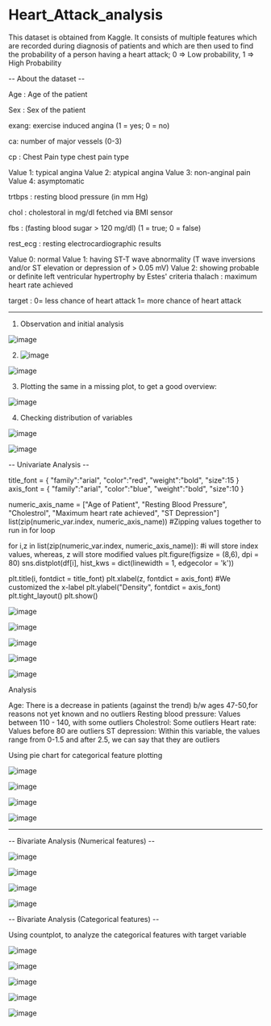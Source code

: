 # Heart_Attack_analysis 

This dataset is obtained from Kaggle. It consists of multiple features which are recorded during diagnosis of patients and which are then used to 
find the probability of a person having a heart attack; 0 => Low probability, 1 => High Probability

-- About the dataset -- 

Age : Age of the patient

Sex : Sex of the patient

exang: exercise induced angina (1 = yes; 0 = no)

ca: number of major vessels (0-3)

cp : Chest Pain type chest pain type

Value 1: typical angina Value 2: atypical angina Value 3: non-anginal pain Value 4: asymptomatic

trtbps : resting blood pressure (in mm Hg)

chol : cholestoral in mg/dl fetched via BMI sensor

fbs : (fasting blood sugar > 120 mg/dl) (1 = true; 0 = false)

rest_ecg : resting electrocardiographic results

Value 0: normal Value 1: having ST-T wave abnormality (T wave inversions and/or ST elevation or depression of > 0.05 mV) Value 2: showing probable or definite left ventricular hypertrophy by Estes' criteria thalach : maximum heart rate achieved

target : 0= less chance of heart attack 1= more chance of heart attack


----------------------------------------------------------------------------------------------------------------------------------------------------------------------------------------------------------------------------------------------------

1. Observation and initial analysis

![image](https://user-images.githubusercontent.com/77953290/229472614-bf4a78a8-a122-440f-97ee-9bfba12cc1c4.png)


2. ![image](https://user-images.githubusercontent.com/77953290/229472799-2391841d-16bd-4d84-9c21-393cc9296a32.png)

![image](https://user-images.githubusercontent.com/77953290/229472883-3ca368c9-c8a3-4e4f-ab17-87cfa4c0f44f.png)


3. Plotting the same in a missing plot, to get a good overview:

![image](https://user-images.githubusercontent.com/77953290/229473027-762cd961-ab28-428f-b11c-a8315c37ba1f.png)

4. Checking distribution of variables

![image](https://user-images.githubusercontent.com/77953290/229473206-251947b0-6bd1-45ed-a82e-48d3b1511ea7.png)

![image](https://user-images.githubusercontent.com/77953290/229473281-83219df7-2afe-4a76-8908-e7d28bb10d17.png)


-- Univariate Analysis --

title_font = { "family":"arial", "color":"red", "weight":"bold", "size":15   }
axis_font = {   "family":"arial", "color":"blue", "weight":"bold", "size":10    }

numeric_axis_name = ["Age of Patient", "Resting Blood Pressure", "Cholestrol", "Maximum heart rate achieved", "ST Depression"]
list(zip(numeric_var.index, numeric_axis_name)) #Zipping values together to run in for loop

for i,z in list(zip(numeric_var.index, numeric_axis_name)): #i will store index values, whereas, z will store modified values
  plt.figure(figsize = (8,6), dpi = 80)
  sns.distplot(df[i], hist_kws = dict(linewidth = 1, edgecolor = 'k'))

  plt.title(i, fontdict = title_font)
  plt.xlabel(z, fontdict = axis_font) #We customized the x-label
  plt.ylabel("Density", fontdict = axis_font)
  plt.tight_layout()
  plt.show()


![image](https://user-images.githubusercontent.com/77953290/229473620-e1d30d0b-7f21-469c-842d-381bea7fb027.png)


![image](https://user-images.githubusercontent.com/77953290/229473685-c07b8bf3-2593-41d8-a93b-6b751373b5d6.png)


![image](https://user-images.githubusercontent.com/77953290/229473740-5632594d-5ae6-4198-b574-adc11b0cbdbf.png)


![image](https://user-images.githubusercontent.com/77953290/229473776-0c17d2fa-e136-4da7-bee2-780cb821fdee.png)


![image](https://user-images.githubusercontent.com/77953290/229473824-61ab820d-7fc3-4c33-a903-9ab77bb75d63.png)


Analysis

Age: There is a decrease in patients (against the trend) b/w ages 47-50,for reasons not yet known and no outliers
Resting blood pressure: Values between 110 - 140, with some outliers
Cholestrol: Some outliers
Heart rate: Values before 80 are outliers
ST depression: Within this variable, the values range from 0-1.5 and after 2.5, we can say that they are outliers


Using pie chart for categorical feature plotting

![image](https://user-images.githubusercontent.com/77953290/229474120-dd39725d-55ca-490d-88c3-d1a9c7a08568.png)


![image](https://user-images.githubusercontent.com/77953290/229474166-1a57fe27-f1c8-400b-b5db-005c45f28d53.png)


![image](https://user-images.githubusercontent.com/77953290/229474213-1d3a6bfa-84c3-4512-939c-4a134fff1fc6.png)


![image](https://user-images.githubusercontent.com/77953290/229474261-672637d7-9c9e-4f8e-96b1-c98787e92b80.png)


---------------------------------------------------------------------------------------------------------------------------------------------------------------------------------------------------------------------------------------------------

-- Bivariate Analysis (Numerical features) --

![image](https://user-images.githubusercontent.com/77953290/229474613-e3f0017b-a4de-4bc6-8436-58af56c9e86b.png)

![image](https://user-images.githubusercontent.com/77953290/229474947-326861ae-1875-4288-ba9c-45509600e691.png)

![image](https://user-images.githubusercontent.com/77953290/229475072-da3f31cc-e76e-41a1-9992-2f62770e96dc.png)

![image](https://user-images.githubusercontent.com/77953290/229475114-f6790de7-587a-4185-9c62-26957d35c851.png)



-- Bivariate Analysis (Categorical features) --

Using countplot, to analyze the categorical features with target variable

![image](https://user-images.githubusercontent.com/77953290/229475475-08e4403a-eeb8-497e-884e-3e30502edbed.png)

![image](https://user-images.githubusercontent.com/77953290/229475515-56d5a3a2-8c19-4132-bd33-f8b4106bedfd.png)

![image](https://user-images.githubusercontent.com/77953290/229475562-6663e34a-1ef8-43d8-8a77-dd6df4c03511.png)

![image](https://user-images.githubusercontent.com/77953290/229475608-ccad0de7-096d-4efa-bb11-7bc79cb00159.png)

![image](https://user-images.githubusercontent.com/77953290/229475657-39ef4053-eb29-4a63-86a2-51ea5139fb39.png)





